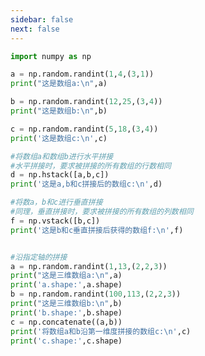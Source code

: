 ```yaml
---
sidebar: false
next: false
---
```

<BlogInfo/>






```python
import numpy as np

a = np.random.randint(1,4,(3,1))
print("这是数组a:\n",a)

b = np.random.randint(12,25,(3,4))
print("这是数组b:\n",b)

c = np.random.randint(5,18,(3,4))
print('这是数组c:\n',c)

#将数组a和数组b进行水平拼接
#水平拼接时，要求被拼接的所有数组的行数相同
d = np.hstack([a,b,c])
print('这是a,b和c拼接后的数组c:\n',d)

#将数a，b和c进行垂直拼接
#同理，垂直拼接时，要求被拼接的所有数组的列数相同
f = np.vstack([b,c])
print('这是b和c垂直拼接后获得的数组f:\n',f)


#沿指定轴的拼接
a = np.random.randint(1,13,(2,2,3))
print("这是三维数组a:\n",a)
print('a.shape:',a.shape)
b = np.random.randint(100,113,(2,2,3))
print("这是三维数组b:\n",b)
print('b.shape:',b.shape)
c = np.concatenate((a,b))
print('将数组a和b沿第一维度拼接的数组c:\n',c)
print('c.shape:',c.shape)
```






<ActionBox />
        
<style>#top-box {margin-top:0.5rem!important;}</style>